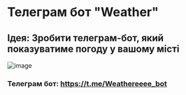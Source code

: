 # Телеграм бот "Weather"

## Ідея: Зробити телеграм-бот, який показуватиме погоду у вашому місті

![image](https://github.com/KaterinaKozub/Weather/assets/102020069/787810a5-5123-4d11-b541-b3b5e1e27a68)


### Телеграм бот: https://t.me/Weathereeee_bot
